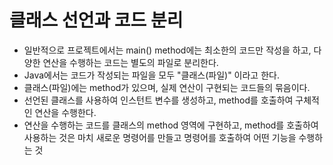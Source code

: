 # 클래스 선언과 코드 분리

* 일반적으로 프로젝트에서는 main() method에는 최소한의 코드만 작성을 하고, 다양한 연산을 수행하는 코드는 별도의 파일로 분리한다.
* Java에서는 코드가 작성되는 파일을 모두 "클래스(파일)" 이라고 한다.
* 클래스(파일)에는 method가 있으며, 실제 연산이 구현되는 코드들의 묶음이다.
* 선언된 클래스를 사용하여 인스턴트 변수를 생성하고, method를 호출하여 구체적인 연산을 수행한다.
* 연산을 수행하는 코드를 클래스의 method 영역에 구현하고, method를 호출하여 사용하는 것은 마치 새로운 명령어를 만들고 명령어를 호출하여 어떤 기능을 수행하는 것